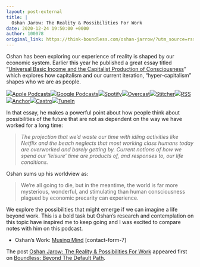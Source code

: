```yaml
---
layout: post-external
title: |
  Oshan Jarow: The Reality & Possibilities For Work
date: 2020-12-24 19:50:00 +0000
author: 100078
original_link: https://think-boundless.com/oshan-jarrow/?utm_source=rss&utm_medium=rss&utm_campaign=oshan-jarrow
---
```


Oshan has been exploring our experience of reality is shaped by our economic system. Earlier this year he published a great essay titled “[Universal Basic Income and the Capitalist Production of Consciousness](https://musingmind.org/essays/ubi-capitalist-consciousness)” which explores how capitalism and our current iteration, “hyper-capitalism” shapes who we are as people.

[![](https://i1.wp.com/think-boundless.com/wp-content/plugins/podcast-subscribe-buttons/assets/img/icons/Apple-Podcasts.png?w=1170&ssl=1)Apple Podcasts](https://itunes.apple.com/us/podcast/boundless-the-human-side-of-work/id1328600107?mt=2&uo=4)[![](https://i0.wp.com/think-boundless.com/wp-content/plugins/podcast-subscribe-buttons/assets/img/icons/Google-Podcasts.png?w=1170&ssl=1)Google Podcasts](https://www.google.com/podcasts?feed=aHR0cHM6Ly9hbmNob3IuZm0vcy85MGQ0NDUwL3BvZGNhc3QvcnNz)[![](https://i0.wp.com/think-boundless.com/wp-content/plugins/podcast-subscribe-buttons/assets/img/icons/Spotify.png?w=1170&ssl=1)Spotify](https://open.spotify.com/show/6Jq01IaSy1pLaALq8anZeL?si=xZzvCkLZS3a6drHIaIP0Rg)[![](https://i1.wp.com/think-boundless.com/wp-content/plugins/podcast-subscribe-buttons/assets/img/icons/Overcast.png?w=1170&ssl=1)Overcast](https://overcast.fm/itunes1328600107/boundless-the-human-side-of-work)[![](https://i1.wp.com/think-boundless.com/wp-content/plugins/podcast-subscribe-buttons/assets/img/icons/Stitcher.png?w=1170&ssl=1)Stitcher](https://www.stitcher.com/podcast/paul-millerd/boundless-making-sense-of-the-future-of-work)[![](https://i1.wp.com/think-boundless.com/wp-content/plugins/podcast-subscribe-buttons/assets/img/icons/RSS.png?w=1170&ssl=1)RSS](https://anchor.fm/s/90d4450/podcast/rss)[![](https://i2.wp.com/think-boundless.com/wp-content/plugins/podcast-subscribe-buttons/assets/img/icons/Anchor.png?w=1170&ssl=1)Anchor](https://anchor.fm/boundless-reimagine-future-work)[![](https://i1.wp.com/think-boundless.com/wp-content/plugins/podcast-subscribe-buttons/assets/img/icons/Castro.png?w=1170&ssl=1)Castro](https://castro.fm/podcast/a2334490-8c50-4d34-a33a-f591b278848c)[![](https://i0.wp.com/think-boundless.com/wp-content/plugins/podcast-subscribe-buttons/assets/img/icons/TuneIn.png?w=1170&ssl=1)TuneIn](https://tunein.com/podcasts/Business--Economics-Podcasts/Boundless-The-Human-Side-Of-Work-p1156679/)

In that essay, he makes a powerful point about how people think about possibilities of the future that are not as dependent on the way we have worked for a long time:

> _The projection that we’d waste our time with idling activities like Netflix and the beach neglects that most working class humans today are overworked and barely getting by. Current notions of how we spend our ‘leisure’ time are products of, and responses to, our life conditions._

Oshan sums up his worldview as:

> We’re all going to die, but in the meantime, the world is far more mysterious, wonderful, and stimulating than human consciousness plagued by economic precarity can experience.

We explore the possibilities that might emerge if we can imagine a life beyond work. This is a bold task but Oshan’s research and contemplation on this topic have inspired me to keep going and I was excited to compare notes with him on this podcast.

- Oshan’s Work: [Musing Mind](https://musingmind.org/)
[contact-form-7]

The post [Oshan Jarow: The Reality & Possibilities For Work](https://think-boundless.com/oshan-jarrow/) appeared first on [Boundless: Beyond The Default Path](https://think-boundless.com).
